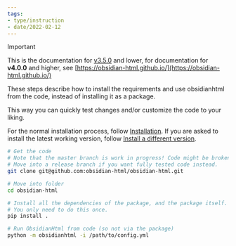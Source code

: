 ```yaml
---
tags:
- type/instruction
- date/2022-02-12
---
```

   
>[!important]   
> This is the documentation for [v3.5.0](../Changelog/v3.5.0.md) and lower, for documentation for **v4.0.0** and higher, see [https://obsidian-html.github.io/](https://obsidian-html.github.io/)   
   
These steps describe how to install the requirements and use obsidianhtml from the code, instead of installing it as a package.    
   
This way you can quickly test changes and/or customize the code to your liking.   
   
For the normal installation process, follow [Installation](../Instructions/Installation.md). If you are asked to install the latest working version, follow [Install a different version](../Instructions/Install%20a%20different%20version.md).   
   
``` bash
# Get the code
# Note that the master branch is work in progress! Code might be broken. 
# Move into a release branch if you want fully tested code instead.
git clone git@github.com:obsidian-html/obsidian-html.git

# Move into folder
cd obsidian-html

# Install all the dependencies of the package, and the package itself.
# You only need to do this once.
pip install .

# Run ObsidianHtml from code (so not via the package)
python -m obsidianhtml -i /path/to/config.yml
```
